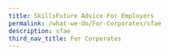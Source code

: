 ```yaml
---
title: SkillsFuture Advice For Employers
permalink: /what-we-do/For-Corporates/sfae
description: sfae
third_nav_title: For Corporates
---
```

